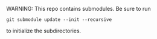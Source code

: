 WARNING: This repo contains submodules. Be sure to run

`git submodule update --init --recursive`

to initialize the subdirectories.